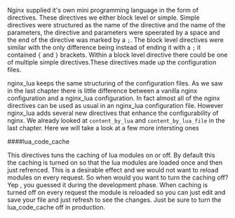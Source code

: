 Nginx supplied it's own mini programming language in the form of directives. 
These directives we either block level or simple. Simple directives were 
structured as the name of the directive and the name of the parameters, 
the directive and parameters were speerated by a space and the end of the 
directive was marked by a `;`. The block level directives were similar with
the only difference being instead of ending it with a `;` it contained `{` and
`}` brackets. Within a block level directive there could be one of multiple 
simple directives.These directives made up the configuration files.

nginx_lua keeps the same structuring of the configuration files.
As we saw in the last chapter there is little difference between
a vanilla nginx configuration and a nginx_lua configuration. In fact almost
all of the nginx directives can be used as usual in an nginx_lua configuration
file. However nginx_lua adds several new directives that enhance the configurability
of nginx. We already looked at `content_by_lua` and `content_by_lua_file` in the last
chapter. Here we will take a look at a few more intersting ones

####lua_code_cache 

This directives tuns the caching of lua modules on or off. By default this  
the caching is turned on so that the lua modules are loaded once and then 
just refrenced. This is a desirable effect and we would not want to reload 
modules on every request. So when would you want to turn the caching off? 
Yep , you guessed it during the development phase. When caching is turned off 
on every request the module is reloaded so you can just edit and save your file and 
just refresh to see the changes. Just be sure to turn the lua_code_cache off in production.


